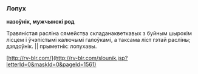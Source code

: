 ### Лопух
**назоўнік, мужчынскі род**

Травяністая расліна сямейства складанакветкавых з буйным шырокім лісцем і ўчэпістымі калючымі галоўкамі, а таксама ліст гэтай расліны; дзядоўнік. || прыметнік: лопухавы.

<a rel="author">[http://rv-blr.com/](http://rv-blr.com/slounik.jsp?letterId=0&maskId=0&pageId=1561)</a>
